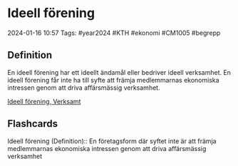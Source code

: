 # Ideell förening

2024-01-16 10:57
Tags: #year2024 #KTH #ekonomi #CM1005 #begrepp

## Definition

En ideell förening har ett ideellt ändamål eller bedriver ideell verksamhet. En ideell förening får inte ha till syfte att främja medlemmarnas ekonomiska intressen genom att driva affärsmässig verksamhet.

[Ideell förening, Verksamt](https://www.verksamt.se/starta/valj-foretagsform/ideell-forening)

## Flashcards

Ideell förening (Definition):: En företagsform där syftet inte är att främja medlemmarnas ekonomiska intressen genom att driva affärsmässig verksamhet
<!--SR:!2024-02-12,13,270!2024-03-18,40,290-->
